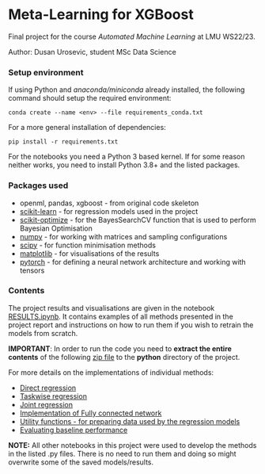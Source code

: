# Meta-Learning for XGBoost
Final project for the course _Automated Machine Learning_ at LMU WS22/23.

Author: Dusan Urosevic, student MSc Data Science

### Setup environment

If using Python and _anaconda/miniconda_ already installed, the following command should setup the required environment:
```commandline
conda create --name <env> --file requirements_conda.txt
```

For a more general installation of dependencies:
```commandline
pip install -r requirements.txt
```

For the notebooks you need a Python 3 based kernel. If for some reason neither works, you need to install Python 3.8+ and the listed packages. 

### Packages used
* openml, pandas, xgboost - from original code skeleton 
* [scikit-learn](https://scikit-learn.org/stable/install.html) - for regression models used in the project
* [scikit-optimize](https://scikit-optimize.github.io/stable/install.html) - for the BayesSearchCV function that is used to perform Bayesian Optimisation
* [numpy](https://numpy.org/install/) - for working with matrices and sampling configurations
* [scipy](https://scipy.org/install/) - for function minimisation methods
* [matplotlib](https://matplotlib.org/stable/users/installing/index.html) - for visualisations of the results
* [pytorch](https://pytorch.org/get-started/locally/) - for defining a neural network architecture and working with tensors


### Contents
The project results and visualisations are given in the notebook [RESULTS.ipynb](./RESULTS.ipynb). It contains examples of all methods 
presented in the project report and instructions on how to run them if you wish to retrain the models from scratch.

**IMPORTANT**: In order to run the code you need to **extract the entire contents** of the following [zip file](https://drive.google.com/drive/folders/1bdzU29C1DhGkdfWBCOirKvQarbvjUvJu?usp=sharing) to the **python** directory
of the project.

For more details on the implementations of individual methods:
* [Direct regression](./compare_regressors.py)
* [Taskwise regression](./taskRegression.py)
* [Joint regression](./fullDataRegression.py)
* [Implementation of Fully connected network](./FFN_regression.py)
* [Utility functions - for preparing data used by the regression models](./project_utils.py)
* [Evaluating baseline performance](./baseline.py)

**NOTE:** All other notebooks in this project were used to develop the methods in the listed .py files. There is no need to run them and doing so might overwrite some of the 
saved models/results.




